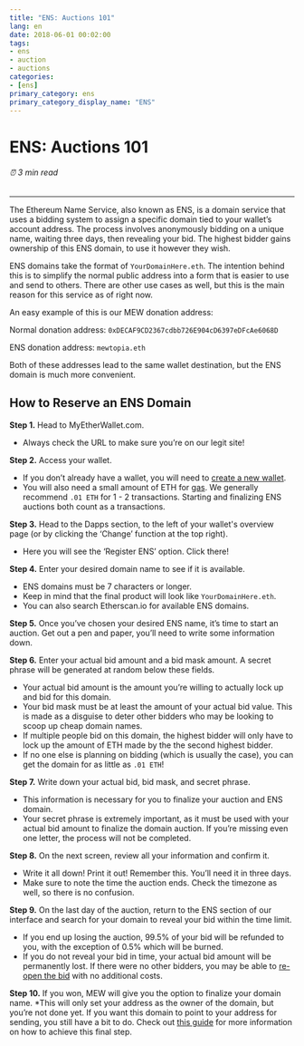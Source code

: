 ```yaml
---
title: "ENS: Auctions 101"
lang: en
date: 2018-06-01 00:02:00
tags:
- ens
- auction
- auctions
categories:
- [ens]
primary_category: ens
primary_category_display_name: "ENS"
---
```


# __ENS: Auctions 101__
###### ⏰ 3 min read
***

The Ethereum Name Service, also known as ENS, is a domain service that uses a bidding system to assign a specific domain tied to your wallet’s account address. The process involves anonymously bidding on a unique name, waiting three days, then revealing your bid. The highest bidder gains ownership of this ENS domain, to use it however they wish.

ENS domains take the format of `YourDomainHere.eth`. The intention behind this is to simplify the normal public address into a form that is easier to use and send to others. There are other use cases as well, but this is the main reason for this service as of right now.

An easy example of this is our MEW donation address:

Normal donation address: `0xDECAF9CD2367cdbb726E904cD6397eDFcAe6068D`

ENS donation address: `mewtopia.eth`

Both of these addresses lead to the same wallet destination, but the ENS domain is much more convenient.



## __How to Reserve an ENS Domain__

**Step 1.** Head to MyEtherWallet.com.
* Always check the URL to make sure you’re on our legit site!

**Step 2.** Access your wallet. 
* If you don’t already have a wallet, you will need to [create a new wallet](). 
* You will also need a small amount of ETH for [gas](). We generally recommend `.01 ETH` for 1 - 2 transactions. Starting and finalizing ENS auctions both count as a transactions.

**Step 3.** Head to the Dapps section, to the left of your wallet's overview page (or by clicking the ‘Change’ function at the top right). 
* Here you will see the ‘Register ENS’ option. Click there!

**Step 4.** Enter your desired domain name to see if it is available.
* ENS domains must be 7 characters or longer.
* Keep in mind that the final product will look like `YourDomainHere.eth`.
* You can also search Etherscan.io for available ENS domains.

**Step 5.** Once you’ve chosen your desired ENS name, it’s time to start an auction. Get out a pen and paper, you’ll need to write some information down.

**Step 6.** Enter your actual bid amount and a bid mask amount. A secret phrase will be generated at random below these fields.
* Your actual bid amount is the amount you’re willing to actually lock up and bid for this domain. 
* Your bid mask must be at least the amount of your actual bid value. This is made as a disguise to deter other bidders who may be looking to scoop up cheap domain names.
* If multiple people bid on this domain, the highest bidder will only have to lock up the amount of ETH made by the the second highest bidder. 
* If no one else is planning on bidding (which is usually the case), you can get the domain for as little as `.01 ETH`!

**Step 7.** Write down your actual bid, bid mask, and secret phrase. 
* This information is necessary for you to finalize your auction and ENS domain. 
* Your secret phrase is extremely important, as it must be used with your actual bid amount to finalize the domain auction. If you’re missing even one letter, the process will not be completed.

**Step 8.** On the next screen, review all your information and confirm it. 
* Write it all down! Print it out! Remember this. You’ll need it in three days.
* Make sure to note the time the auction ends. Check the timezone as well, so there is no confusion.

**Step 9.** On the last day of the auction, return to the ENS section of our interface and search for your domain to reveal your bid within the time limit. 
* If you end up losing the auction, 99.5% of your bid will be refunded to you, with the exception of 0.5% which will be burned.
* If you do not reveal your bid in time, your actual bid amount will be permanently lost. If there were no other bidders, you may be able to [re-open the bid]() with no additional costs.

**Step 10.** If you won, MEW will give you the option to finalize your domain name. 
*This will only set your address as the owner of the domain, but you’re not done yet. If you want this domain to point to your address for sending, you still have a bit to do. Check out [this guide]() for more information on how to achieve this final step.